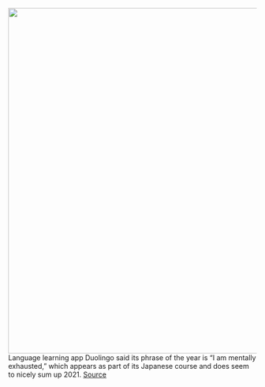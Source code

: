 <img src='https://cdn.vox-cdn.com/thumbor/7Fsx3EfCHUSi3_-_3cxpFghWR3A=/0x0:2040x1360/1200x800/filters:focal(857x517:1183x843)/cdn.vox-cdn.com/uploads/chorus_image/image/70233480/acastro_20200723_1777_duolingo_0001.0.jpg' width='700px' /><br/>
Language learning app Duolingo said its phrase of the year is “I am mentally exhausted,” which appears as part of its Japanese course and does seem to nicely sum up 2021.
<a href='https://www.theverge.com/2021/12/6/22815794/duolingo-interprets-tiktok-squid-game-netflix-year-in-review'> Source <a/>